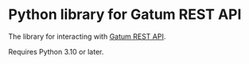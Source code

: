 # Python library for Gatum REST API

The library for interacting with [Gatum REST API](https://restapi.gatum.io/desc/).

Requires Python 3.10 or later.
